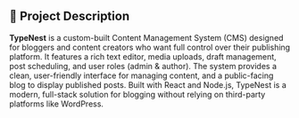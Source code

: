 ## 📝 Project Description

**TypeNest** is a custom-built Content Management System (CMS) designed for bloggers and content creators who want full control over their publishing platform.
It features a rich text editor, media uploads, draft management, post scheduling, and user roles (admin & author). The system provides a clean, user-friendly interface for managing content,
and a public-facing blog to display published posts. Built with React and Node.js, TypeNest is a modern, full-stack solution for blogging without relying on third-party platforms like WordPress.
